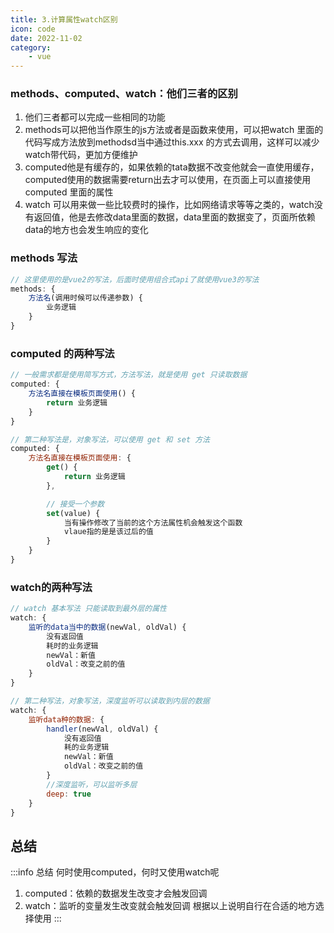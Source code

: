 ```yaml
---
title: 3.计算属性watch区别
icon: code
date: 2022-11-02
category:
    - vue
---
```


### methods、computed、watch：他们三者的区别
1. 他们三者都可以完成一些相同的功能
2. methods可以把他当作原生的js方法或者是函数来使用，可以把watch 里面的代码写成方法放到methodsd当中通过this.xxx 的方式去调用，这样可以减少watch带代码，更加方便维护
3. computed他是有缓存的，如果依赖的tata数据不改变他就会一直使用缓存，computed使用的数据需要return出去才可以使用，在页面上可以直接使用computed 里面的属性
3. watch 可以用来做一些比较费时的操作，比如网络请求等等之类的，watch没有返回值，他是去修改data里面的数据，data里面的数据变了，页面所依赖data的地方也会发生响应的变化

### methods 写法
```js
// 这里使用的是vue2的写法，后面时使用组合式api了就使用vue3的写法
methods: {
    方法名(调用时候可以传递参数) {
        业务逻辑
    }
}
```

### computed 的两种写法
```js
// 一般需求都是使用简写方式，方法写法，就是使用 get 只读取数据
computed: {
    方法名直接在模板页面使用() {
        return 业务逻辑
    }
}

// 第二种写法是，对象写法，可以使用 get 和 set 方法
computed: {
    方法名直接在模板页面使用: {
        get() {
            return 业务逻辑
        },

        // 接受一个参数
        set(value) {
            当有操作修改了当前的这个方法属性机会触发这个函数
            vlaue指的是是该过后的值
        }
    }
}
```


### watch的两种写法
```js
// watch 基本写法 只能读取到最外层的属性
watch: {
    监听的data当中的数据(newVal, oldVal) {
        没有返回值
        耗时的业务逻辑
        newVal：新值
        oldVal：改变之前的值
    }
}

// 第二种写法，对象写法，深度监听可以读取到内层的数据
watch: {
    监听data种的数据: {
        handler(newVal, oldVal) {
            没有返回值
            耗的业务逻辑
            newVal：新值
            oldVal：改变之前的值
        }
        //深度监听，可以监听多层
        deep: true
    }
}
```

## 总结
:::info 总结
何时使用computed，何时又使用watch呢
1. computed：依赖的数据发生改变才会触发回调
2. watch：监听的变量发生改变就会触发回调
根据以上说明自行在合适的地方选择使用
:::